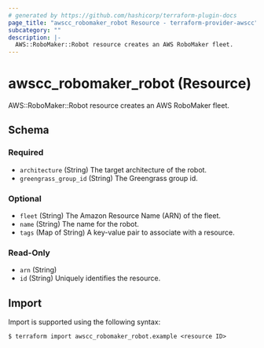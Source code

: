 ```yaml
---
# generated by https://github.com/hashicorp/terraform-plugin-docs
page_title: "awscc_robomaker_robot Resource - terraform-provider-awscc"
subcategory: ""
description: |-
  AWS::RoboMaker::Robot resource creates an AWS RoboMaker fleet.
---
```


# awscc_robomaker_robot (Resource)

AWS::RoboMaker::Robot resource creates an AWS RoboMaker fleet.



<!-- schema generated by tfplugindocs -->
## Schema

### Required

- `architecture` (String) The target architecture of the robot.
- `greengrass_group_id` (String) The Greengrass group id.

### Optional

- `fleet` (String) The Amazon Resource Name (ARN) of the fleet.
- `name` (String) The name for the robot.
- `tags` (Map of String) A key-value pair to associate with a resource.

### Read-Only

- `arn` (String)
- `id` (String) Uniquely identifies the resource.

## Import

Import is supported using the following syntax:

```shell
$ terraform import awscc_robomaker_robot.example <resource ID>
```
